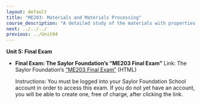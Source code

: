```yaml
---
layout: default
title: "ME203: Materials and Materials Processing"
course_description: "A detailed study of the materials with properties that have been optimized for a set of desired applications and their production. Explores atomic structure, crystalline materials, flaws and diffusion, mechanical properties, phase diagrams, specialty materials, and nanotechnology."
next: ../../../
previous: ../Unit04
---
```

**Unit 5: Final Exam** <span id="5"></span> 
-   **Final Exam: The Saylor Foundation’s “ME203 Final Exam”**
    Link: The Saylor Foundation’s [“ME203 Final
    Exam”](http://school.saylor.org/mod/quiz/view.php?id=1223) (HTML)  
      
     Instructions: You must be logged into your Saylor Foundation School
    account in order to access this exam. If you do not yet have an
    account, you will be able to create one, free of charge, after
    clicking the link.



